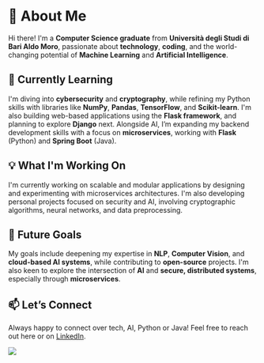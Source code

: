 # 💫 About Me

Hi there! I'm a **Computer Science graduate** from **Università degli Studi di Bari Aldo Moro**, passionate about **technology**, **coding**, and the world-changing potential of **Machine Learning** and **Artificial Intelligence**.

## 🌱 Currently Learning

I'm diving into **cybersecurity** and **cryptography**, while refining my Python skills with libraries like **NumPy**, **Pandas**, **TensorFlow**, and **Scikit-learn**. I'm also building web-based applications using the **Flask framework**, and planning to explore **Django** next. Alongside AI, I’m expanding my backend development skills with a focus on **microservices**, working with **Flask** (Python) and **Spring Boot** (Java).

## 💡 What I'm Working On

I'm currently working on scalable and modular applications by designing and experimenting with microservices architectures. I'm also developing personal projects focused on security and AI, involving cryptographic algorithms, neural networks, and data preprocessing.

## 🚀 Future Goals

My goals include deepening my expertise in **NLP**, **Computer Vision**, and **cloud-based AI systems**, while contributing to **open-source** projects. I'm also keen to explore the intersection of **AI** and **secure, distributed systems**, especially through **microservices**.

## 📫 Let’s Connect

Always happy to connect over tech, AI, Python or Java! Feel free to reach out here or on [LinkedIn](https://www.linkedin.com/in/michelegrieco92/).

![](https://github-readme-stats.vercel.app/api/top-langs/?username=MicheleGrieco&theme=calm&hide_border=false&include_all_commits=true&count_private=true&layout=compact)
